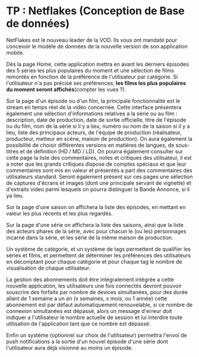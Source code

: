 # TP : Netflakes (Conception de Base de données)


NetFlakes est le nouveau leader de la VOD. Ils vous ont mandaté pour concevoir le modèle de données de la nouvelle version de son application mobile.

Dès la page Home, cette application mettra en avant les derniers épisodes des 5 séries les plus populaires du moment et une sélection de films remontés en fonction de la préférence de l'utilisateur par catégorie. Si l'utilisateur n'a pas précisé ses préférences, __les films les plus populaires du moment seront affichés__(compter les vues ?).

Sur la page d'un épisode ou d'un film, la principale fonctionnalité est le stream en temps réel de la vidéo concernée. Cette interface présentera également une sélection d'informations relatives a la série ou au film : description, date de production, date de sortie officielle, titre de l'épisode ou du film, nom de la série si il y a lieu, numéro ou nom de la saison si il y a lieu, liste des principaux acteurs, de l'équipe de production (réalisateur, producteur, metteur en scène, maison de production). On aura également la possibilité de choisir différentes versions en matières de langues, de sous-titres et de définition (HD / MD / LD). On pourra également consulter sur cette page la liste des commentaires, notes et critiques des utilisateur, il est a noter que les grands critiques dispose de comptes spéciaux et que leur commentaires sont mis en valeur et présentés a part des commentaires des utilisateurs standard. Seront également présent sur ces pages une sélection de captures d'écrans et images (dont une principale servant de vignette) et d'extraits video parmi lesquels on pourra distinguer la Bande Annonce, si il ya lieu.

Sur la page d'une saison on affichera la liste des épisodes, en mettant en valeur les plus récents et les plus regardés.

Sur la page d'une série on affichera la liste des saisons, ainsi que la liste des acteurs phares de la série, avec pour chacun le (ou les) personnages incarné dans la série, et les série de la même maison de production.

Un système de catégorie, et un système de tags permettent de qualifier les séries et films, et permettent de déterminer les préférences des utilisateurs en décomptant pour chaque catégorie et pour chaque tag le nombre de visualisation de chaque utilisateur.

La gestion des abonnements doit être intégralement intégrée a cette nouvelle application, les utilisateurs une fois connectés devront pouvoir souscrire des forfaits par nombre de devices simultanées, pour des durée allant de 1 semaine a un an (x semaines, x mois, ou 1 année) cette abonnement est par défaut automatiquement renouvelable, si ce nombre de connexion simultanées est dépassé, alors un message d'erreur doit indiquer a l'utilisateur le nombre actuelle de session et lui interdire toute utilisation de l'application tant que ce nombre est dépassé.

Enfin un système (optionnel sur choix de l'utilisateur) permettra l'envoi de push notifications a la sortie d'un nouvel épisode d'une série dont l'utilisateur aura déjà visionné au moins un épisode.



